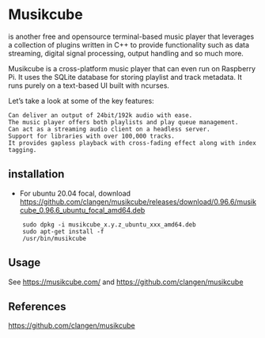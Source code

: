 # Musikcube 
is another free and opensource terminal-based music player that leverages a collection of plugins written in C++ to provide functionality such as data streaming, digital signal processing, output handling and so much more.

Musikcube is a cross-platform music player that can even run on Raspberry Pi. It uses the SQLite database for storing playlist and track metadata. It runs purely on a text-based UI built with ncurses.

Let’s take a look at some of the key features:

    Can deliver an output of 24bit/192k audio with ease.
    The music player offers both playlists and play queue management.
    Can act as a streaming audio client on a headless server.
    Support for libraries with over 100,000 tracks.
    It provides gapless playback with cross-fading effect along with index tagging.


## installation
* For ubuntu 20.04 focal, download
https://github.com/clangen/musikcube/releases/download/0.96.6/musikcube_0.96.6_ubuntu_focal_amd64.deb

```
    sudo dpkg -i musikcube_x.y.z_ubuntu_xxx_amd64.deb
    sudo apt-get install -f
    /usr/bin/musikcube
```


## Usage
See https://musikcube.com/ and https://github.com/clangen/musikcube 

## References
https://github.com/clangen/musikcube
